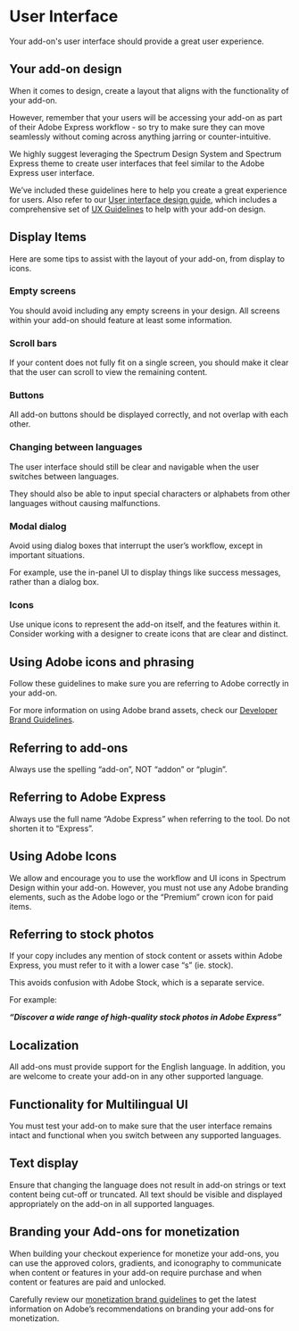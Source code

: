 # User Interface

Your add-on's user interface should provide a great user experience.

## Your add-on design

When it comes to design, create a layout that aligns with the functionality of your add-on.

However, remember that your users will be accessing your add-on as part of their Adobe Express workflow - so try to make sure they can move seamlessly without coming across anything jarring or counter-intuitive.

We highly suggest leveraging the Spectrum Design System and Spectrum Express theme to create user interfaces that feel similar to the Adobe Express user interface.

We’ve included these guidelines here to help you create a great experience for users. Also refer to our [User interface design guide](../../../design/user_interface.md), which includes a comprehensive set of [UX Guidelines](https://xd.adobe.com/view/urn:aaid:sc:US:fd638450-1af8-49c3-ad29-0e76c2a2136f/) to help with your add-on design.

## Display Items

Here are some tips to assist with the layout of your add-on, from display to icons.

### Empty screens

You should avoid including any empty screens in your design. All screens within your add-on should feature at least some information.

### Scroll bars

If your content does not fully fit on a single screen, you should make it clear that the user can scroll to view the remaining content.

### Buttons

All add-on buttons should be displayed correctly, and not overlap with each other.

### Changing between languages

The user interface should still be clear and navigable when the user switches between languages.

They should also be able to input special characters or alphabets from other languages without causing malfunctions.

### Modal dialog

Avoid using dialog boxes that interrupt the user’s workflow, except in important situations.

For example, use the in-panel UI to display things like success messages, rather than a dialog box.

### Icons

Use unique icons to represent the add-on itself, and the features within it. Consider working with a designer to create icons that are clear and distinct.

## Using Adobe icons and phrasing

Follow these guidelines to make sure you are referring to Adobe correctly in your add-on.

For more information on using Adobe brand assets, check our [Developer Brand Guidelines](../brand_guidelines.md).

## Referring to add-ons

Always use the spelling “add-on”, NOT “addon” or “plugin”.

## Referring to Adobe Express

Always use the full name “Adobe Express” when referring to the tool. Do not shorten it to “Express”.

## Using Adobe Icons

We allow and encourage you to use the workflow and UI icons in Spectrum Design within your add-on. However, you must not use any Adobe branding elements, such as the Adobe logo or the “Premium” crown icon for paid items.

## Referring to stock photos

If your copy includes any mention of stock content or assets within Adobe Express, you must refer to it with a lower case “s” (ie. stock).

This avoids confusion with Adobe Stock, which is a separate service.

For example:

***“Discover a wide range of high-quality stock photos in Adobe Express”***

## Localization

All add-ons must provide support for the English language. In addition, you are welcome to create your add-on in any other supported language.

## Functionality for Multilingual UI

You must test your add-on to make sure that the user interface remains intact and functional when you switch between any supported languages.

## Text display

Ensure that changing the language does not result in add-on strings or text content being cut-off or truncated. All text should be visible and displayed appropriately on the add-on in all supported languages.

## Branding your Add-ons for monetization

When building your checkout experience for monetize your add-ons, you can use the approved colors, gradients, and iconography to communicate when content or features in your add-on require purchase and when content or features are paid and unlocked.

Carefully review our [monetization brand guidelines](../monetization.md#branding-your-add-ons-for-monetization) to get the latest information on Adobe’s recommendations on branding your add-ons for monetization.
